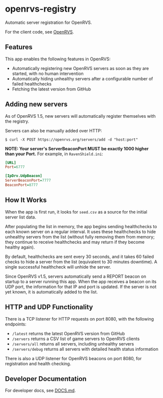# openrvs-registry

Automatic server registration for OpenRVS.

For the client code, see [OpenRVS](https://github.com/OpenRVS-devs/OpenRVS).

## Features

This app enables the following features in OpenRVS:

- Automatically registering new OpenRVS servers as soon as they are started, with no human intervention
- Automatically hiding unhealthy servers after a configurable number of failed healthchecks
- Fetching the latest version from GitHub

## Adding new servers

As of OpenRVS 1.5, new servers will automatically register themselves with the registry.

Servers can also be manually added over HTTP:

```
$ curl -X POST https://openrvs.org/servers/add -d "host:port"
```

**NOTE: Your server's ServerBeaconPort MUST be exactly 1000 higher than your Port.**
For example, in `RavenShield.ini`:
```ini
[URL]
Port=6777

[IpDrv.UdpBeacon]
ServerBeaconPort=7777
BeaconPort=8777
```

## How It Works

When the app is first run, it looks for `seed.csv` as a source for the initial
server list data.

After populating the list in memory, the app begins sending healthchecks to each
known server on a regular interval. It uses these healthchecks to hide unhealthy
servers from the list (without fully removing them from memory; they continue
to receive healthchecks and may return if they become healthy again).

By default, healthchecks are sent every 30 seconds, and it takes 60 failed
checks to hide a server from the list (equivalent to 30 minutes downtime). A
single successful healthcheck will unhide the server.

Since OpenRVS v1.5, servers automatically send a REPORT beacon on startup
to a server running this app. When the app receives a beacon on its
UDP port, the information for that IP and port is updated. If the server is not
yet known, it is automatically added to the list.

## HTTP and UDP Functionality

There is a TCP listener for HTTP requests on port 8080, with the following endpoints:
- `/latest` returns the latest OpenRVS version from GitHub
- `/servers` returns a CSV list of game servers to OpenRVS clients
- `/servers/all` returns all servers, including unhealthy servers
- `/servers/debug` returns all servers with detailed health status information

There is also a UDP listener for OpenRVS beacons on port 8080, for registration and health checking.

## Developer Documentation

For developer docs, see [DOCS.md](DOCS.md).

